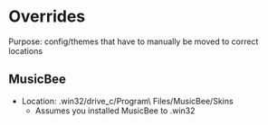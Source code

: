 # Overrides
Purpose: config/themes that have to manually be moved to correct locations

## MusicBee
* Location: .win32/drive_c/Program\ Files/MusicBee/Skins
	* Assumes you installed MusicBee to .win32

